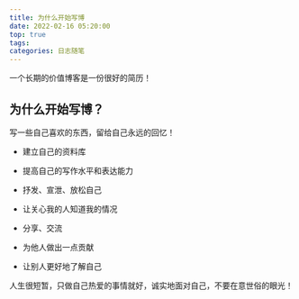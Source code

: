 ```yaml
---
title: 为什么开始写博
date: 2022-02-16 05:20:00
top: true
tags: 
categories: 日志随笔
---
```


一个长期的价值博客是一份很好的简历！

<!-- more -->

## 为什么开始写博？

写一些自己喜欢的东西，留给自己永远的回忆！

- 建立自己的资料库

- 提高自己的写作水平和表达能力
- 抒发、宣泄、放松自己
- 让关心我的人知道我的情况
- 分享、交流

- 为他人做出一点贡献

- 让别人更好地了解自己

人生很短暂，只做自己热爱的事情就好，诚实地面对自己，不要在意世俗的眼光！




